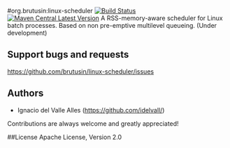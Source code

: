 #org.brutusin:linux-scheduler [![Build Status](https://api.travis-ci.org/brutusin/linux-scheduler.svg?branch=master)](https://travis-ci.org/brutusin/linux-scheduler) [![Maven Central Latest Version](https://maven-badges.herokuapp.com/maven-central/org.brutusin/linux-scheduler/badge.svg)](https://maven-badges.herokuapp.com/maven-central/org.brutusin/linux-scheduler/)
A RSS-memory-aware scheduler for Linux batch processes. Based on non pre-emptive multilevel queueing.
(Under development)

## Support bugs and requests
https://github.com/brutusin/linux-scheduler/issues

## Authors

- Ignacio del Valle Alles (<https://github.com/idelvall/>)

Contributions are always welcome and greatly appreciated!

##License
Apache License, Version 2.0

